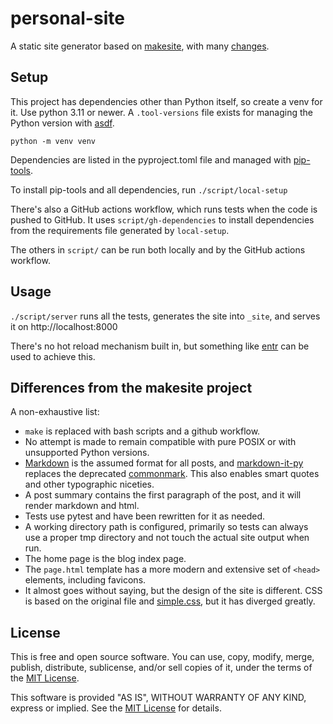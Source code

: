 # personal-site

A static site generator based on [makesite](https://github.com/sunainapai/makesite), with many [changes](#differences-from-the-makesite-project).


## Setup

This project has dependencies other than Python itself, so create a venv for it. Use python 3.11 or newer. A  `.tool-versions` file exists for managing the Python version with [asdf](https://asdf-vm.com/).

`python -m venv venv`

Dependencies are listed in the pyproject.toml file and managed with [pip-tools](https://github.com/jazzband/pip-tools). 

To install pip-tools and all dependencies, run `./script/local-setup`

There's also a GitHub actions workflow, which runs tests when the code is pushed to GitHub. It uses `script/gh-dependencies` to install dependencies from the requirements file generated by `local-setup`.

The others in `script/` can be run both locally and by the GitHub actions workflow.

## Usage

`./script/server` runs all the tests, generates the site into `_site`, and serves it on http://localhost:8000

There's no hot reload mechanism built in, but something like [entr](https://jvns.ca/blog/2020/06/28/entr/) can be used to achieve this.

## Differences from the makesite project

A non-exhaustive list:

- `make` is replaced with bash scripts and a github workflow.
- No attempt is made to remain compatible with pure POSIX or with unsupported Python versions.
- [Markdown](https://commonmark.org/) is the assumed format for all posts, and [markdown-it-py](https://markdown-it-py.readthedocs.io/en/latest/) replaces the deprecated [commonmark](https://commonmarkpy.readthedocs.io/en/latest/index.html). This also enables smart quotes and other typographic niceties.
- A post summary contains the first paragraph of the post, and it will render markdown and html.
- Tests use pytest and have been rewritten for it as needed.
- A working directory path is configured, primarily so tests can always use a proper tmp directory and not touch the actual site output when run.
- The home page is the blog index page.
- The `page.html` template has a more modern and extensive set of `<head>` elements, including favicons. 
- It almost goes without saying, but the design of the site is different. CSS is based on the original file and [simple.css](https://simplecss.org/), but it has diverged greatly. 

## License

This is free and open source software. You can use, copy, modify,
merge, publish, distribute, sublicense, and/or sell copies of it,
under the terms of the [MIT License](LICENSE.md).

This software is provided "AS IS", WITHOUT WARRANTY OF ANY KIND,
express or implied. See the [MIT License](LICENSE.md) for details.
